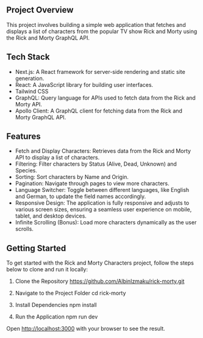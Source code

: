 ## Project Overview

This project involves building a simple web application that fetches and displays a list of characters from the popular TV show Rick and Morty using the Rick and Morty GraphQL API.

## Tech Stack

- Next.js: A React framework for server-side rendering and static site generation.
- React: A JavaScript library for building user interfaces.
- Tailwind CSS
- GraphQL: Query language for APIs used to fetch data from the Rick and Morty API.
- Apollo Client: A GraphQL client for fetching data from the Rick and Morty GraphQL API.

## Features

- Fetch and Display Characters: Retrieves data from the Rick and Morty API to display a list of characters.
- Filtering: Filter characters by Status (Alive, Dead, Unknown) and Species.
- Sorting: Sort characters by Name and Origin.
- Pagination: Navigate through pages to view more characters.
- Language Switcher: Toggle between different languages, like English and German, to update the field names accordingly.
- Responsive Design: The application is fully responsive and adjusts to various screen sizes, ensuring a seamless user experience on mobile, tablet, and desktop devices.
- Infinite Scrolling (Bonus): Load more characters dynamically as the user scrolls.

## Getting Started

To get started with the Rick and Morty Characters project, follow the steps below to clone and run it locally:

1. Clone the Repository
   https://github.com/AlbinIzmaku/rick-morty.git

2. Navigate to the Project Folder
   cd rick-morty

3. Install Dependencies
   npm install

4. Run the Application
   npm run dev

Open [http://localhost:3000](http://localhost:3000) with your browser to see the result.
